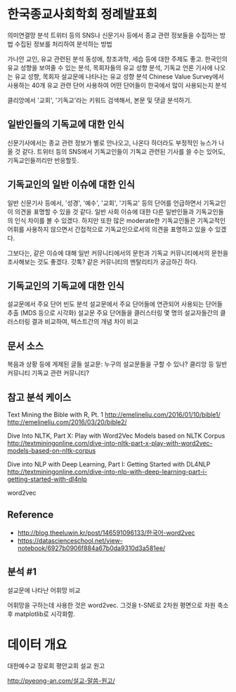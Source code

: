 # 한국종교사회학회 정례발표회

의미연결망 분석
트위터 등의 SNS나 신문기사 등에서 종교 관련 정보들을 수집하는 방법
수집된 정보를 처리하여 분석하는 방법

가나안 교인, 유교 관련된 분석
동성애, 창조과학, 세습 등에 대한 주제도 좋고.
한국인의 유교 성향을 보여줄 수 있는 분석, 목회자들의 유교 성향 분석, 기독교 언론 기사에 나오는 유교 성향, 목회자 설교문에 나타나는 유교 성향 분석
Chinese Value Survey에서 사용하는 40개 유교 관련 단어 사용하여 어떤 단어들이 한국에서 많이 사용되는지 분석


클리앙에서 '교회', '기독교'라는 키워드 검색해서, 본문 및 댓글 분석하기.


## 일반인들의 기독교에 대한 인식

신문기사에서는 종교 관련 정보가 별로 안나오고, 나온다 하더라도 부정적인 뉴스가 나올 것 같다. 
트위터 등의 SNS에서 기독교인들이 기독교 관련된 기사를 쓸 수는 있어도, 기독교인들끼리만 반응할듯.


## 기독교인의 일반 이슈에 대한 인식

일반 신문기사 등에서, '성경', '예수', '교회', '기독교' 등의 단어를 언급하면서 기독교인이 의견을 표명할 수 있을 것 같다. 일반 사회 이슈에 대한 다른 일반인들과 기독교인들의 인식 차이를 볼 수 있겠다.
하지만 또한 많은 moderate한 기독교인들은 기독교적인 어휘를 사용하지 않으면서 간접적으로 기독교인으로서의 의견을 표명하고 있을 수 있겠다.

그보다는, 같은 이슈에 대해 일반 커뮤니티에서의 문헌과 기독교 커뮤니티에서의 문헌을 조사해보는 것도 좋겠다.
갓톡? 같은 커뮤니티의 멘탈리티가 궁금하긴 하다.


## 기독교인의 기독교에 대한 인식

설교문에서 주요 단어 빈도 분석
설교문에서 주요 단어들에 연관되어 사용되는 단어들 추출 (MDS 등으로 시각화)
설교문 주요 단어들을 클러스터링
몇 명의 설교자들간의 클러스터링 결과 비교하여, 텍스트간의 개념 차이 비교


## 문서 소스

복음과 상황 등에 게제된 글들
설교문: 누구의 설교문들을 구할 수 있나?
클리앙 등 일반 커뮤니티
기독교 관련 커뮤니티?


## 참고 분석 케이스

Text Mining the Bible with R, Pt. 1
http://emelineliu.com/2016/01/10/bible1/
http://emelineliu.com/2016/03/20/bible2/


Dive Into NLTK, Part X: Play with Word2Vec Models based on NLTK Corpus
http://textminingonline.com/dive-into-nltk-part-x-play-with-word2vec-models-based-on-nltk-corpus


Dive into NLP with Deep Learning, Part I: Getting Started with DL4NLP
http://textminingonline.com/dive-into-nlp-with-deep-learning-part-i-getting-started-with-dl4nlp


word2vec


## Reference

* http://blog.theeluwin.kr/post/146591096133/한국어-word2vec
* https://datascienceschool.net/view-notebook/6927b0906f884a67b0da9310d3a581ee/


## 분석 #1

설교문에 나타난 어휘망 비교

어휘망을 구하는데 사용한 것은 word2vec. 그것을 t-SNE로 2차원 평면으로 차원 축소 후 matplotlib로 시각화함.


# 데이터 개요

대한예수교 장로회 평안교회 설교 원고

http://pyeong-an.com/설교-말씀-원고/
